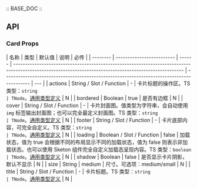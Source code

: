 :: BASE_DOC ::

## API

### Card Props

| 名称     | 类型                      | 默认值 | 说明                                                                                                                                                   | 必传                                                                                      |
| -------- | ------------------------- | ------ | ------------------------------------------------------------------------------------------------------------------------------------------------------ | ----------------------------------------------------------------------------------------- | --- |
| actions  | String / Slot / Function  | -      | 卡片标题的操作区。TS 类型：`string                                                                                                                     | TNode`。[通用类型定义](https://github.com/Tencent/tdesign-vue/blob/develop/src/common.ts) | N   |
| bordered | Boolean                   | true   | 是否有边框                                                                                                                                             | N                                                                                         |
| cover    | String / Slot / Function  | -      | 卡片封面图。值类型为字符串，会自动使用 `img` 标签输出封面图；也可以完全最定义封面图。TS 类型：`string                                                  | TNode`。[通用类型定义](https://github.com/Tencent/tdesign-vue/blob/develop/src/common.ts) | N   |
| footer   | String / Slot / Function  | -      | 卡片底部内容，可完全自定义。TS 类型：`string                                                                                                           | TNode`。[通用类型定义](https://github.com/Tencent/tdesign-vue/blob/develop/src/common.ts) | N   |
| loading  | Boolean / Slot / Function | false  | 加载状态，值为 true 会根据不同的布局显示不同的加载状态，值为 false 则表示非加载状态。也可以使用 Sketon 组件完全自定义加载态呈现内容。TS 类型：`boolean | TNode`。[通用类型定义](https://github.com/Tencent/tdesign-vue/blob/develop/src/common.ts) | N   |
| shadow   | Boolean                   | false  | 是否显示卡片阴影，默认不显示                                                                                                                           | N                                                                                         |
| size     | String                    | medium | 尺寸。可选项：medium/small                                                                                                                             | N                                                                                         |
| title    | String / Slot / Function  | -      | 卡片标题。TS 类型：`string                                                                                                                             | TNode`。[通用类型定义](https://github.com/Tencent/tdesign-vue/blob/develop/src/common.ts) | N   |
